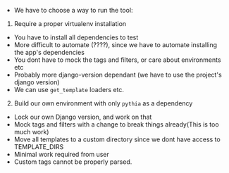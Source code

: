- We have to choose a way to run the tool:
1. Require a proper virtualenv installation

* You have to install all dependencies to test
* More difficult to automate (????), since we have to automate installing the app's dependencies
* You dont have to mock the tags and filters, or care about environments etc
* Probably more django-version dependant (we have to use the project's django version)
* We can use `get_template` loaders etc.

2. Build our own environment with only `pythia` as a dependency

* Lock our own Django version, and work on that
* Mock tags and filters with a change to break things already(This is too much work)
* Move all templates to a custom directory since we dont have access to TEMPLATE_DIRS
* Minimal work required from user
* Custom tags cannot be properly parsed.
